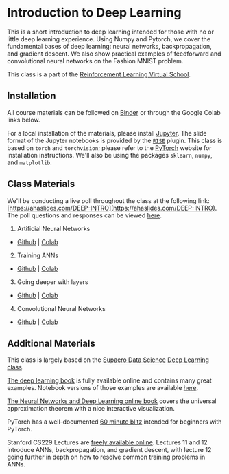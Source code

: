 # Introduction to Deep Learning

This is a short introduction to deep learning intended for those with no or little deep learning experience. Using Numpy and Pytorch, we cover the fundamental bases of deep learning: neural networks, backpropagation, and gradient descent. We also show practical examples of feedforward and convolutional neural networks on the Fashion MNIST problem.

This class is a part of the [Reinforcement Learning Virtual School](https://rl-vs.github.io/rlvs2021/index.html).

## Installation

All course materials can be followed on [Binder](https://mybinder.org/v2/gh/d9w/deep-learning-intro/HEAD) or through the Google Colab links below.

For a local installation of the materials, please install [Jupyter](https://jupyter.org/install). The slide format of the Jupyter notebooks is provided by the [`RISE`](https://github.com/damianavila/RISE) plugin.
This class is based on `torch` and `torchvision`; please refer to the [PyTorch](https://pytorch.org/get-started/locally/) website for installation instructions. We'll also be using the packages `sklearn`, `numpy`, and `matplotlib`.

## Class Materials

We'll be conducting a live poll throughout the class at the following link: [https://ahaslides.com/DEEP-INTRO](https://ahaslides.com/DEEP-INTRO). The poll questions and responses can be viewed [here](https://presenter.ahaslides.com/share/1616536096200-2zkjoc6b4c?presenting=true).

1. Artificial Neural Networks
  + [Github](https://github.com/d9w/deep-learning-intro/blob/main/1.%20Artificial%20Neural%20Networks.ipynb) |
  [Colab](https://colab.research.google.com/github/d9w/deep-learning-intro/blob/main/1.%20Artificial%20Neural%20Networks.ipynb)

2. Training ANNs
 + [Github](https://github.com/d9w/deep-learning-intro/blob/main/2.%20Training%20ANNs.ipynb) |
 [Colab](https://colab.research.google.com/github/d9w/deep-learning-intro/blob/main/2.%20Training%20ANNs.ipynb)

3. Going deeper with layers
  + [Github](https://github.com/d9w/deep-learning-intro/blob/main/3.%20Going%20deeper%20with%20layers.ipynb) |
  [Colab](https://colab.research.google.com/github/d9w/deep-learning-intro/blob/main/3.%20Going%20deeper%20with%20layers.ipynb)

4. Convolutional Neural Networks
  + [Github](https://github.com/d9w/deep-learning-intro/blob/main/4.%20Convolutional%20Neural%20Networks.ipynb) |
  [Colab](https://colab.research.google.com/github/d9w/deep-learning-intro/blob/main/4.%20Convolutional%20Neural%20Networks.ipynb)

## Additional Materials

This class is largely based on the [Supaero Data
Science](https://supaerodatascience.github.io/) [Deep Learning
class](https://supaerodatascience.github.io/deep-learning/).

[The deep learning book](https://www.deeplearningbook.org/) is fully available
online and contains many great examples. Notebook versions of those examples are
available [here](https://github.com/hadrienj/deepLearningBook-Notes).

[The Neural Networks and Deep Learning online
book](http://neuralnetworksanddeeplearning.com/chap4.html) covers the universal
approximation theorem with a nice interactive visualization.

PyTorch has a well-documented [60 minute
blitz](https://pytorch.org/tutorials/beginner/deep_learning_60min_blitz.html)
intended for beginners with PyTorch.

Stanford CS229 Lectures are [freely available
online](https://www.youtube.com/watch?v=MfIjxPh6Pys). Lectures 11 and 12
introduce ANNs, backpropagation, and gradient descent, with lecture 12 going
further in depth on how to resolve common training problems in ANNs.
